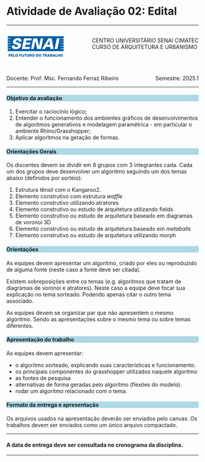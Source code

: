 # Atividade de Avaliação 02: Edital 

-----

<div style= "align: top;">

<span style="float: left;">
<img src="../../../figs_gerais/senai_logo.png" width="150">

</span>
<span style="float: right;"><br>
CENTRO UNIVERSITÁRIO SENAI CIMATEC <br>
CURSO DE ARQUITETURA E URBANISMO

</span>


</div>

<br><br><br><br><br><br>


<div>
    <span style="float: left;">Docente: Prof: Msc. Fernando Ferraz Ribeiro</span>
    <span style="float: right;">Semestre: 2025.1</span>
</div>

<br>

---


<h4 style="background : lightblue;">

Objetivo da avaliação

</h4>

1. Exercitar o raciocínio lógico;
2. Entender o funcionamento dos ambientes gráficos de desenvolvimentos de algoritmos generativos e modelagem paramétrica - em particular o ambiente Rhino/Grasshopper;
3. Aplicar algoritmos na geração de formas.

<h4 style="background:lightblue">
Orientações Gerais
</h4>

Os discentes devem se dividir em 8 grupos com 3 integrantes cada. Cada um dos grupos deve desenvolver um algoritmo seguindo um dos temas abaixo (definidos por sorteio):

  1. Estrutura tênsil com o Kangaroo2.
  1. Elemento construtivo com estrutura *waffle*
  1. Elemento construtivo utilizando atratores
  1. Elemento construtivo ou estudo de arquitetura utilizando fields
  1. Elemento construtivo ou estudo de arquitetura baseado em diagramas de voronoi 3D
  1. Elemento construtivo ou estudo de arquitetura baseado em *metaballs*
  1. Elemento construtivo ou estudo de arquitetura utilizando morph

<h4 style="background:lightblue">
Orientações
</h4>

As equipes devem apresentar um algoritmo, criado por eles ou reproduzido de alguma fonte (neste caso a fonte deve ser citada).

Existem sobreposições entre os temas (e.g. algoritmos que tratam de diagramas de voronoi e atratores). Neste caso a equipe deve focar sua explicação no tema sorteado. Podendo apenas citar o outro tema associado.

As equipes devem se organizar par que não apresentem o mesmo algoritmo. Sendo as apresentações sobre o mesmo tema ou sobre temas diferentes.

<h4 style="background:lightblue">
Apresentação do trabalho
</h4>

As equipes devem apresentar:

- o algoritmo sorteado, explicando suas características e funcionamento.
- os principais componentes do grasshopper utilizados naquele algoritmo
- as fontes de pesquisa
- alternativas de forma geradas pelo algoritmo (flexões do modelo).
- rodar um algoritmo relacionado com o tema.


<h4 style="background:lightblue"> Formato da entrega e apresentação</h4>
  Os arquivos usados na apresentação deverão ser enviados pelo canvas.
  Os trabalhos devem ser enviados como um único arquivo compactado.

_______________

#### A data de entrega deve ser consultada no cronograma da disciplina.

_______________
